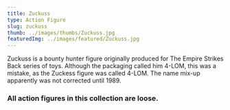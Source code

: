 ```yaml
---
title: Zuckuss
type: Action Figure
slug: zuckuss
thumb: ../images/thumbs/Zuckuss.jpg
featuredImg: ../images/featured/Zuckuss.jpg
---
```


Zuckuss is a bounty hunter figure originally produced for The Empire Strikes Back series of toys. Although the packaging called him 4-LOM, this was a mistake, as the Zuckess figure was called 4-LOM. The name mix-up apparently was not corrected until 1989.

### All action figures in this collection are loose.